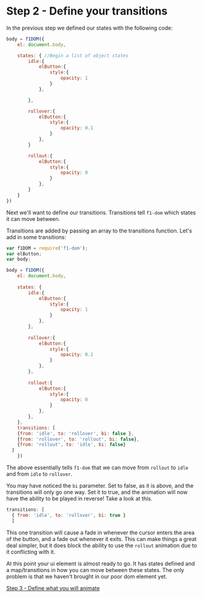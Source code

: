 # Step 2 - Define your transitions

In the previous step we defined our states with the following code:

```javascript
body = f1DOM({
    el: document.body,

    states: { //Begin a list of object states
        idle:{
            elButton:{
                style:{
                    opacity: 1
                }
            },

        },

        rollover:{
            elButton:{
                style:{
                    opacity: 0.1
                }
            },
        }

        rollout:{
            elButton:{
                style:{
                    opacity: 0
                }
            },
        }
    }
})
```

Next we'll want to define our transitions. Transitions tell `f1-dom` which states it can move between.

Transitions are added by passing an array to the transitions function. Let's add in some transitions:

```javascript
var f1DOM = require('f1-dom');
var elButton;
var body;

body = f1DOM({
	el: document.body,
	
	states: {
		idle:{
			elButton:{
				style:{
					opacity: 1
				}
			},
		},
		
		rollover:{
			elButton:{
				style:{
					opacity: 0.1
				}
			},
		},
		
		rollout:{
			elButton:{
				style:{
					opacity: 0
				}
			},
		},
	}, 
	transitions: [
    {from: 'idle', to: 'rollover', bi: false },
	{from: 'rollover', to: 'rollout', bi: false},
	{from: 'rollout', to: 'idle', bi: false}
  ]
	})
```

The above essentially tells `f1-dom` that we can move from `rollout` to `idle` and from `idle` to `rollover`. 

You may have noticed the `bi` parameter. Set to false, as it is above, and the transitions will only go one way. Set it to true, and the animation will now have the ability to be played in reverse! Take a look at this.

```javascript
transitions: [
  { from: 'idle', to: 'rollover', bi: true }
  ]
```

This one transition will cause a fade in whenever the cursor enters the area of the button, and a fade out whenever it exits. This can make things a great deal simpler, but it does block the ability to use the `rollout` animation due to it conflicting with it.

At this point your ui element is almost ready to go. It has states defined and a map/transitions in how you can move between these states. The only problem is that we haven't brought in our poor dom element yet.

[Step 3 - Define what you will animate](step3.md)
